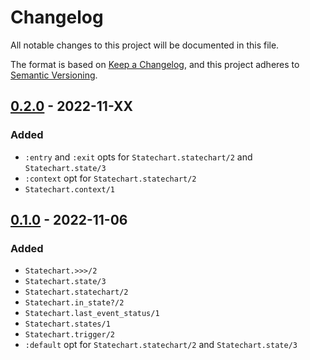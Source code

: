 # Changelog

All notable changes to this project will be documented in this file.

The format is based on [Keep a Changelog](https://keepachangelog.com/en/1.0.0/),
and this project adheres to [Semantic Versioning](https://semver.org/spec/v2.0.0.html).

## [0.2.0] - 2022-11-XX

### Added

* `:entry` and `:exit` opts for `Statechart.statechart/2` and `Statechart.state/3`
* `:context` opt for `Statechart.statechart/2`
* `Statechart.context/1`

## [0.1.0] - 2022-11-06

### Added

* `Statechart.>>>/2`
* `Statechart.state/3`
* `Statechart.statechart/2`
* `Statechart.in_state?/2`
* `Statechart.last_event_status/1`
* `Statechart.states/1`
* `Statechart.trigger/2`
* `:default` opt for `Statechart.statechart/2` and `Statechart.state/3`

[0.2.0]: https://github.com/jonathanchukinas/statechart/releases/tag/v0.2.0
[0.1.0]: https://github.com/jonathanchukinas/statechart/releases/tag/v0.1.0
